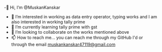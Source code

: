 -👋 Hi, I’m @MuskanKanskar
- 👀 I’m interested in working as data entry operator, typing works and I am also interested in working tally prime 
- 🌱 I’m currently learning tally prime with gst
- 💞️ I’m looking to collaborate on the works mentioned above 
- 📫 How to reach me... you can reach me through my GitHub I'd or through the email muskankanskar47119@gmail.com

<!---
MuskanKanskar/MuskanKanskar is a ✨ special ✨ repository because its `README.md` (this file) appears on your GitHub profile.
You can click the Preview link to take a look at your changes.
--->
